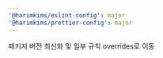 ```yaml
---
'@harimkims/eslint-config': major
'@harimkims/prettier-config': major
---
```


패키지 버전 최신화 및 일부 규칙 overrides로 이동

